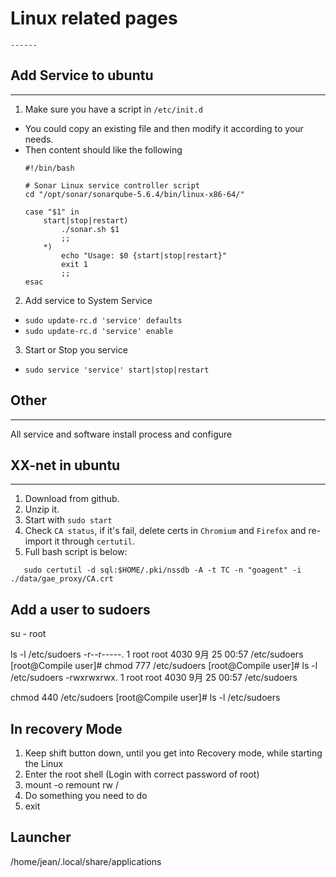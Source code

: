 # Linux related pages
	------

## Add Service to ubuntu
------

1. Make sure you have a script in `/etc/init.d`
  * You could copy an existing file and then modify it according to your needs.
  * Then content should like the following
      ```
      #!/bin/bash
      
      # Sonar Linux service controller script
      cd "/opt/sonar/sonarqube-5.6.4/bin/linux-x86-64/"
      
      case "$1" in
          start|stop|restart)
              ./sonar.sh $1
              ;;
          *)
              echo "Usage: $0 {start|stop|restart}"
              exit 1
              ;;
      esac
      ```

2. Add service to System Service
 * `sudo update-rc.d 'service' defaults`
 * `sudo update-rc.d 'service' enable`

3. Start or Stop you service
 * `sudo service 'service' start|stop|restart`
 

## Other
------

All service and software install process and configure


## XX-net in ubuntu
------

1. Download from github.
2. Unzip it.
3. Start with `sudo start`
4. Check `CA status`, if it's fail, delete certs in `Chromium` and `Firefox` and re-import it through `certutil`.
5. Full bash script is below:
```
   sudo certutil -d sql:$HOME/.pki/nssdb -A -t TC -n "goagent" -i ./data/gae_proxy/CA.crt
```

## Add a user to sudoers

su - root

ls -l /etc/sudoers
 -r--r-----. 1 root root 4030 9月  25 00:57 /etc/sudoers
 [root@Compile user]# chmod 777 /etc/sudoers
 [root@Compile user]# ls -l /etc/sudoers
 -rwxrwxrwx. 1 root root 4030 9月  25 00:57 /etc/sudoers
 
chmod 440 /etc/sudoers
[root@Compile user]# ls -l /etc/sudoers


## In recovery Mode

1. Keep shift button down, until you get into Recovery mode, while starting the Linux
2. Enter the root shell (Login with correct password of root)
3. mount -o remount rw /
4. Do something you need to do
5. exit


## Launcher

/home/jean/.local/share/applications
